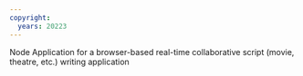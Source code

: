 ```yaml
---
copyright:
  years: 20223
---
```


Node Application for a browser-based real-time collaborative script (movie, theatre, etc.) writing application
